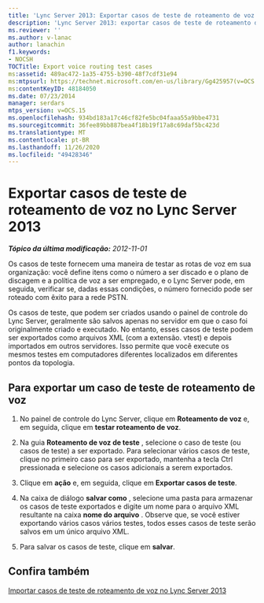 ```yaml
---
title: 'Lync Server 2013: Exportar casos de teste de roteamento de voz'
description: 'Lync Server 2013: exportar casos de teste de roteamento de voz.'
ms.reviewer: ''
ms.author: v-lanac
author: lanachin
f1.keywords:
- NOCSH
TOCTitle: Export voice routing test cases
ms:assetid: 489ac472-1a35-4755-b390-48f7cdf31e94
ms:mtpsurl: https://technet.microsoft.com/en-us/library/Gg425957(v=OCS.15)
ms:contentKeyID: 48184050
ms.date: 07/23/2014
manager: serdars
mtps_version: v=OCS.15
ms.openlocfilehash: 934bd183a17c46cf82fe5bc04faaa55a9bbe4731
ms.sourcegitcommit: 36fee89bb887bea4f18b19f17a8c69daf5bc423d
ms.translationtype: MT
ms.contentlocale: pt-BR
ms.lasthandoff: 11/26/2020
ms.locfileid: "49428346"
---
```

# <a name="export-voice-routing-test-cases-in-lync-server-2013"></a>Exportar casos de teste de roteamento de voz no Lync Server 2013

<div data-xmlns="http://www.w3.org/1999/xhtml">

<div class="topic" data-xmlns="http://www.w3.org/1999/xhtml" data-msxsl="urn:schemas-microsoft-com:xslt" data-cs="https://msdn.microsoft.com/">

<div data-asp="https://msdn2.microsoft.com/asp">



</div>

<div id="mainSection">

<div id="mainBody">

<span> </span>

_**Tópico da última modificação:** 2012-11-01_

Os casos de teste fornecem uma maneira de testar as rotas de voz em sua organização: você define itens como o número a ser discado e o plano de discagem e a política de voz a ser empregado, e o Lync Server pode, em seguida, verificar se, dadas essas condições, o número fornecido pode ser roteado com êxito para a rede PSTN.

Os casos de teste, que podem ser criados usando o painel de controle do Lync Server, geralmente são salvos apenas no servidor em que o caso foi originalmente criado e executado. No entanto, esses casos de teste podem ser exportados como arquivos XML (com a extensão. vtest) e depois importados em outros servidores. Isso permite que você execute os mesmos testes em computadores diferentes localizados em diferentes pontos da topologia.

<div>

## <a name="to-export-a-voice-routing-test-case"></a>Para exportar um caso de teste de roteamento de voz

1.  No painel de controle do Lync Server, clique em **Roteamento de voz** e, em seguida, clique em **testar roteamento de voz**.

2.  Na guia **Roteamento de voz de teste** , selecione o caso de teste (ou casos de teste) a ser exportado. Para selecionar vários casos de teste, clique no primeiro caso para ser exportado, mantenha a tecla Ctrl pressionada e selecione os casos adicionais a serem exportados.

3.  Clique em **ação** e, em seguida, clique em **Exportar casos de teste**.

4.  Na caixa de diálogo **salvar como** , selecione uma pasta para armazenar os casos de teste exportados e digite um nome para o arquivo XML resultante na caixa **nome do arquivo** . Observe que, se você estiver exportando vários casos vários testes, todos esses casos de teste serão salvos em um único arquivo XML.

5.  Para salvar os casos de teste, clique em **salvar**.

</div>

<div>

## <a name="see-also"></a>Confira também


[Importar casos de teste de roteamento de voz no Lync Server 2013](lync-server-2013-import-voice-routing-test-cases.md)  
  

</div>

</div>

<span> </span>

</div>

</div>

</div>

